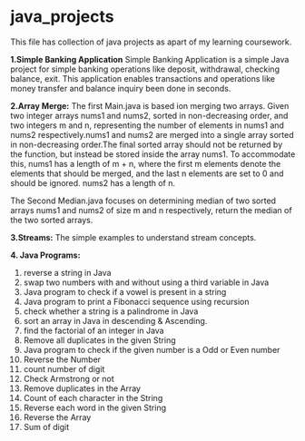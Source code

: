 # java_projects

This file has collection of java projects as apart of my learning coursework.

**1.Simple Banking Application**
  Simple Banking Application is a simple Java project for simple banking operations like deposit, withdrawal, checking balance, exit. This application enables transactions and operations  like money transfer and balance inquiry been done in seconds. 

**2.Array Merge:**
  The first Main.java is based ion merging two arrays. Given two integer arrays nums1 and nums2, sorted in non-decreasing order, and two integers m and n, representing the number of elements in nums1 and nums2 respectively.nums1 and nums2 are merged into a single array sorted in non-decreasing order.The final sorted array should not be returned by the function, but instead be stored inside the array nums1. To accommodate this, nums1 has a length of m + n, where the first m elements denote the elements that should be merged, and the last n elements are set to 0 and should be ignored. nums2 has a length of n.

  The Second Median.java focuses on determining median of two sorted arrays nums1 and nums2 of size m and n respectively, return the median of the two sorted arrays.


**3.Streams:**
  The simple examples to understand stream concepts.

  **4. Java Programs:**
1. reverse a string in Java
2. swap two numbers with and without using a third variable in Java
3. Java program to check if a vowel is present in a string
4. Java program to print a Fibonacci sequence using recursion
5. check whether a string is a palindrome in Java
6. sort an array in Java in descending & Ascending.
7. find the factorial of an integer in Java
8. Remove all duplicates in the given String
9. Java program to check if the given number is a Odd or Even number
10. Reverse the Number
11. count number of digit
12. Check Armstrong or not
13. Remove duplicates in the Array
14. Count of each character in the String
15. Reverse each word in the given String
16. Reverse the Array
17. Sum of digit

